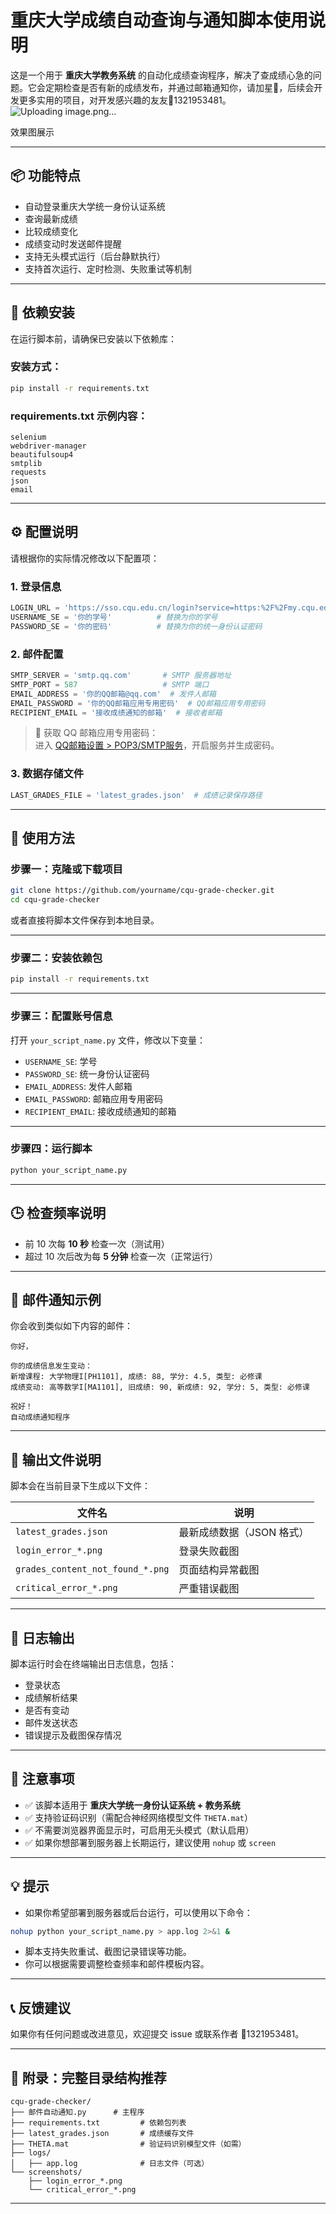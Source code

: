 # 重庆大学成绩自动查询与通知脚本使用说明

这是一个用于 **重庆大学教务系统** 的自动化成绩查询程序，解决了查成绩心急的问题。它会定期检查是否有新的成绩发布，并通过邮箱通知你，请加星🌟，后续会开发更多实用的项目，对开发感兴趣的友友🐧1321953481。
![Uploading image.png…]()

效果图展示

---

## 📦 功能特点

- 自动登录重庆大学统一身份认证系统
- 查询最新成绩
- 比较成绩变化
- 成绩变动时发送邮件提醒
- 支持无头模式运行（后台静默执行）
- 支持首次运行、定时检测、失败重试等机制

---

## 🧩 依赖安装

在运行脚本前，请确保已安装以下依赖库：

### 安装方式：

```bash
pip install -r requirements.txt
```

### requirements.txt 示例内容：

```
selenium
webdriver-manager
beautifulsoup4
smtplib
requests
json
email
```

---

## ⚙️ 配置说明

请根据你的实际情况修改以下配置项：

### 1. 登录信息

```python
LOGIN_URL = 'https://sso.cqu.edu.cn/login?service=https:%2F%2Fmy.cqu.edu.cn%2Fauthserver%2Fauthentication%2Fcas'
USERNAME_SE = '你的学号'          # 替换为你的学号
PASSWORD_SE = '你的密码'          # 替换为你的统一身份认证密码
```

### 2. 邮件配置

```python
SMTP_SERVER = 'smtp.qq.com'       # SMTP 服务器地址
SMTP_PORT = 587                   # SMTP 端口
EMAIL_ADDRESS = '你的QQ邮箱@qq.com'  # 发件人邮箱
EMAIL_PASSWORD = '你的QQ邮箱应用专用密码'  # QQ邮箱应用专用密码
RECIPIENT_EMAIL = '接收成绩通知的邮箱'  # 接收者邮箱
```

> 🔐 获取 QQ 邮箱应用专用密码：  
> 进入 [QQ邮箱设置 > POP3/SMTP服务](https://mail.qq.com/)，开启服务并生成密码。

### 3. 数据存储文件

```python
LAST_GRADES_FILE = 'latest_grades.json'  # 成绩记录保存路径
```

---

## 🚀 使用方法

### 步骤一：克隆或下载项目

```bash
git clone https://github.com/yourname/cqu-grade-checker.git
cd cqu-grade-checker
```

或者直接将脚本文件保存到本地目录。

---

### 步骤二：安装依赖包

```bash
pip install -r requirements.txt
```

---

### 步骤三：配置账号信息

打开 `your_script_name.py` 文件，修改以下变量：

- `USERNAME_SE`: 学号
- `PASSWORD_SE`: 统一身份认证密码
- `EMAIL_ADDRESS`: 发件人邮箱
- `EMAIL_PASSWORD`: 邮箱应用专用密码
- `RECIPIENT_EMAIL`: 接收成绩通知的邮箱

---

### 步骤四：运行脚本

```bash
python your_script_name.py
```

---

## 🕒 检查频率说明

- 前 10 次每 **10 秒** 检查一次（测试用）
- 超过 10 次后改为每 **5 分钟** 检查一次（正常运行）

---

## 📨 邮件通知示例

你会收到类似如下内容的邮件：

```
你好，

你的成绩信息发生变动：
新增课程: 大学物理I[PH1101], 成绩: 88, 学分: 4.5, 类型: 必修课
成绩变动: 高等数学I[MA1101], 旧成绩: 90, 新成绩: 92, 学分: 5, 类型: 必修课

祝好！
自动成绩通知程序
```

---

## 📁 输出文件说明

脚本会在当前目录下生成以下文件：

| 文件名 | 说明 |
|--------|------|
| `latest_grades.json` | 最新成绩数据（JSON 格式） |
| `login_error_*.png` | 登录失败截图 |
| `grades_content_not_found_*.png` | 页面结构异常截图 |
| `critical_error_*.png` | 严重错误截图 |

---

## 🧪 日志输出

脚本运行时会在终端输出日志信息，包括：

- 登录状态
- 成绩解析结果
- 是否有变动
- 邮件发送状态
- 错误提示及截图保存情况

---

## 📌 注意事项

- ✅ 该脚本适用于 **重庆大学统一身份认证系统 + 教务系统**
- ✅ 支持验证码识别（需配合神经网络模型文件 `THETA.mat`）
- ✅ 不需要浏览器界面显示时，可启用无头模式（默认启用）
- ✅ 如果你想部署到服务器上长期运行，建议使用 `nohup` 或 `screen`

---

## 💡 提示

- 如果你希望部署到服务器或后台运行，可以使用以下命令：

```bash
nohup python your_script_name.py > app.log 2>&1 &
```

- 脚本支持失败重试、截图记录错误等功能。
- 你可以根据需要调整检查频率和邮件模板内容。

---

## 📞 反馈建议

如果你有任何问题或改进意见，欢迎提交 issue 或联系作者 🐧1321953481。

--- 

## 📎 附录：完整目录结构推荐

```
cqu-grade-checker/
├── 邮件自动通知.py      # 主程序
├── requirements.txt         # 依赖包列表
├── latest_grades.json       # 成绩缓存文件
├── THETA.mat                # 验证码识别模型文件（如需）
├── logs/
│   ├── app.log              # 日志文件（可选）
└── screenshots/
    ├── login_error_*.png
    └── critical_error_*.png
```

---

